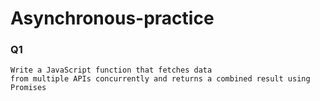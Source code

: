 # Asynchronous-practice
### Q1
```
Write a JavaScript function that fetches data 
from multiple APIs concurrently and returns a combined result using Promises
```